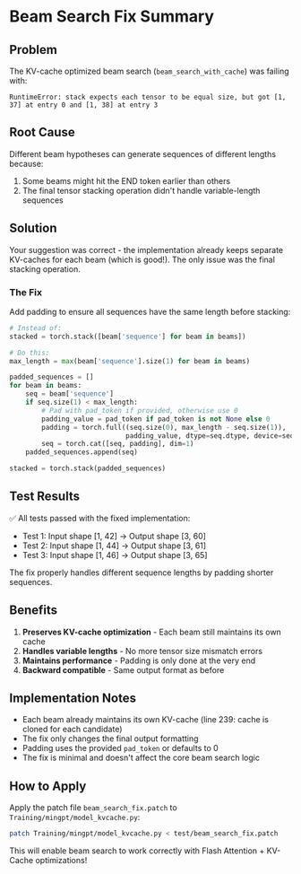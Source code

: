 # Beam Search Fix Summary

## Problem
The KV-cache optimized beam search (`beam_search_with_cache`) was failing with:
```
RuntimeError: stack expects each tensor to be equal size, but got [1, 37] at entry 0 and [1, 38] at entry 3
```

## Root Cause
Different beam hypotheses can generate sequences of different lengths because:
1. Some beams might hit the END token earlier than others
2. The final tensor stacking operation didn't handle variable-length sequences

## Solution
Your suggestion was correct - the implementation already keeps separate KV-caches for each beam (which is good!). The only issue was the final stacking operation.

### The Fix
Add padding to ensure all sequences have the same length before stacking:

```python
# Instead of:
stacked = torch.stack([beam['sequence'] for beam in beams])

# Do this:
max_length = max(beam['sequence'].size(1) for beam in beams)

padded_sequences = []
for beam in beams:
    seq = beam['sequence']
    if seq.size(1) < max_length:
        # Pad with pad_token if provided, otherwise use 0
        padding_value = pad_token if pad_token is not None else 0
        padding = torch.full((seq.size(0), max_length - seq.size(1)), 
                             padding_value, dtype=seq.dtype, device=seq.device)
        seq = torch.cat([seq, padding], dim=1)
    padded_sequences.append(seq)

stacked = torch.stack(padded_sequences)
```

## Test Results
✅ All tests passed with the fixed implementation:
- Test 1: Input shape [1, 42] → Output shape [3, 60]
- Test 2: Input shape [1, 44] → Output shape [3, 61]
- Test 3: Input shape [1, 46] → Output shape [3, 65]

The fix properly handles different sequence lengths by padding shorter sequences.

## Benefits
1. **Preserves KV-cache optimization** - Each beam still maintains its own cache
2. **Handles variable lengths** - No more tensor size mismatch errors
3. **Maintains performance** - Padding is only done at the very end
4. **Backward compatible** - Same output format as before

## Implementation Notes
- Each beam already maintains its own KV-cache (line 239: cache is cloned for each candidate)
- The fix only changes the final output formatting
- Padding uses the provided `pad_token` or defaults to 0
- The fix is minimal and doesn't affect the core beam search logic

## How to Apply
Apply the patch file `beam_search_fix.patch` to `Training/mingpt/model_kvcache.py`:
```bash
patch Training/mingpt/model_kvcache.py < test/beam_search_fix.patch
```

This will enable beam search to work correctly with Flash Attention + KV-Cache optimizations!